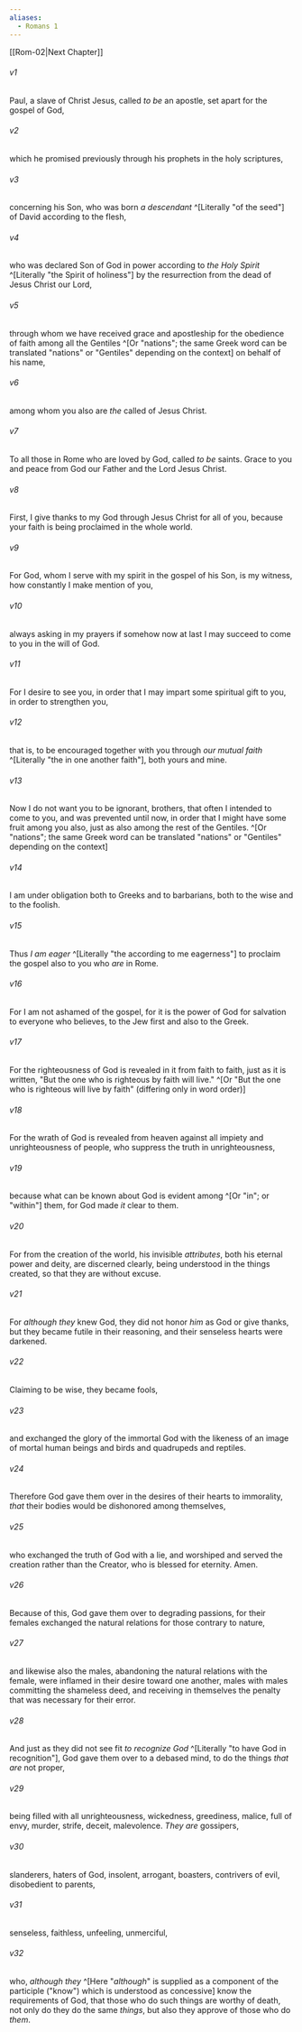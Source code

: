 ```yaml
---
aliases:
  - Romans 1
---
```


[[Rom-02|Next Chapter]]

###### v1
Paul, a slave of Christ Jesus, called _to be_ an apostle, set apart for the gospel of God,

###### v2
which he promised previously through his prophets in the holy scriptures,

###### v3
concerning his Son, who was born _a descendant_ ^[Literally "of the seed"] of David according to the flesh,

###### v4
who was declared Son of God in power according to _the Holy Spirit_ ^[Literally "the Spirit of holiness"] by the resurrection from the dead of Jesus Christ our Lord,

###### v5
through whom we have received grace and apostleship for the obedience of faith among all the Gentiles ^[Or "nations"; the same Greek word can be translated "nations" or "Gentiles" depending on the context] on behalf of his name,

###### v6
among whom you also are _the_ called of Jesus Christ.

###### v7
To all those in Rome who are loved by God, called _to be_ saints. Grace to you and peace from God our Father and the Lord Jesus Christ.

###### v8
First, I give thanks to my God through Jesus Christ for all of you, because your faith is being proclaimed in the whole world.

###### v9
For God, whom I serve with my spirit in the gospel of his Son, is my witness, how constantly I make mention of you,

###### v10
always asking in my prayers if somehow now at last I may succeed to come to you in the will of God.

###### v11
For I desire to see you, in order that I may impart some spiritual gift to you, in order to strengthen you,

###### v12
that is, to be encouraged together with you through _our mutual faith_ ^[Literally "the in one another faith"], both yours and mine.

###### v13
Now I do not want you to be ignorant, brothers, that often I intended to come to you, and was prevented until now, in order that I might have some fruit among you also, just as also among the rest of the Gentiles. ^[Or "nations"; the same Greek word can be translated "nations" or "Gentiles" depending on the context]

###### v14
I am under obligation both to Greeks and to barbarians, both to the wise and to the foolish.

###### v15
Thus _I am eager_ ^[Literally "the according to me eagerness"] to proclaim the gospel also to you who _are_ in Rome.

###### v16
For I am not ashamed of the gospel, for it is the power of God for salvation to everyone who believes, to the Jew first and also to the Greek.

###### v17
For the righteousness of God is revealed in it from faith to faith, just as it is written, "But the one who is righteous by faith will live." ^[Or "But the one who is righteous will live by faith" (differing only in word order)]

###### v18
For the wrath of God is revealed from heaven against all impiety and unrighteousness of people, who suppress the truth in unrighteousness,

###### v19
because what can be known about God is evident among ^[Or "in"; or "within"] them, for God made _it_ clear to them.

###### v20
For from the creation of the world, his invisible _attributes_, both his eternal power and deity, are discerned clearly, being understood in the things created, so that they are without excuse.

###### v21
For _although they_ knew God, they did not honor _him_ as God or give thanks, but they became futile in their reasoning, and their senseless hearts were darkened.

###### v22
Claiming to be wise, they became fools,

###### v23
and exchanged the glory of the immortal God with the likeness of an image of mortal human beings and birds and quadrupeds and reptiles.

###### v24
Therefore God gave them over in the desires of their hearts to immorality, _that_ their bodies would be dishonored among themselves,

###### v25
who exchanged the truth of God with a lie, and worshiped and served the creation rather than the Creator, who is blessed for eternity. Amen.

###### v26
Because of this, God gave them over to degrading passions, for their females exchanged the natural relations for those contrary to nature,

###### v27
and likewise also the males, abandoning the natural relations with the female, were inflamed in their desire toward one another, males with males committing the shameless deed, and receiving in themselves the penalty that was necessary for their error.

###### v28
And just as they did not see fit _to recognize God_ ^[Literally "to have God in recognition"], God gave them over to a debased mind, to do the things _that are_ not proper,

###### v29
being filled with all unrighteousness, wickedness, greediness, malice, full of envy, murder, strife, deceit, malevolence. _They are_ gossipers,

###### v30
slanderers, haters of God, insolent, arrogant, boasters, contrivers of evil, disobedient to parents,

###### v31
senseless, faithless, unfeeling, unmerciful,

###### v32
who, _although they_ ^[Here "_although_" is supplied as a component of the participle ("know") which is understood as concessive] know the requirements of God, that those who do such things are worthy of death, not only do they do the same _things_, but also they approve of those who do _them_.